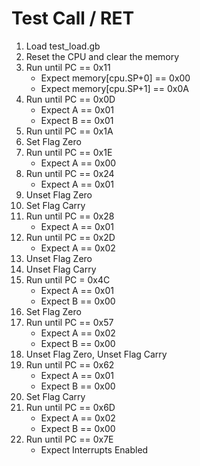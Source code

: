 # Test Call / RET

1. Load test_load.gb
2. Reset the CPU and clear the memory
3. Run until PC == 0x11
    * Expect memory[cpu.SP+0] == 0x00
    * Expect memory[cpu.SP+1] == 0x0A
4. Run until PC == 0x0D
    * Expect A == 0x01
    * Expect B == 0x01
5. Run until PC == 0x1A
6. Set Flag Zero
7. Run until PC == 0x1E
    * Expect A == 0x00
8. Run until PC == 0x24
    * Expect A == 0x01
9. Unset Flag Zero
10. Set Flag Carry
11. Run until PC == 0x28
    * Expect A == 0x01
12. Run until PC == 0x2D
    * Expect A == 0x02
13. Unset Flag Zero
14. Unset Flag Carry
15. Run until PC = 0x4C
    * Expect A == 0x01
    * Expect B == 0x00
16. Set Flag Zero
17. Run until PC == 0x57
    * Expect A == 0x02
    * Expect B == 0x00
18. Unset Flag Zero, Unset Flag Carry
19. Run until PC == 0x62
    * Expect A == 0x01
    * Expect B == 0x00
20. Set Flag Carry
21. Run until PC == 0x6D
    * Expect A == 0x02
    * Expect B == 0x00
22. Run until PC == 0x7E
    * Expect Interrupts Enabled
